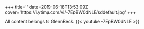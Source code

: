 +++
title=''
date=2019-06-18T13:53:09Z
cover='https://i.ytimg.com/vi/-7EpBW0dNLE/sddefault.jpg'
+++

All content belongs to GlennBeck.
{{< youtube -7EpBW0dNLE >}}
